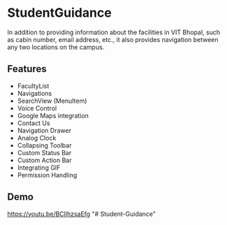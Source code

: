 
# StudentGuidance

In addition to providing information about the facilities in VIT Bhopal, such as cabin number, email address, etc., it also provides navigation between any two locations on the campus.





## Features
- FacultyList
- Navigations
- SearchView (MenuItem)
- Voice Control
- Google Maps integration
- Contact Us 
- Navigation Drawer
- Analog Clock
- Collapsing Toolbar
- Custom Status Bar
- Custom Action Bar
- Integrating GIF
- Permission Handling

## Demo
https://youtu.be/BCllhzsaEfg
"# Student-Guidance" 

